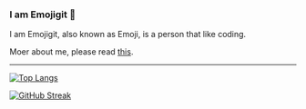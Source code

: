 ### I am Emojigit 👋
I am Emojigit, also known as Emoji, is a person that like coding.

Moer about me, please read [this](more/README.md).

<hr />

<a href="https://github.com/anuraghazra/github-readme-stats"><img src="https://github-readme-stats.vercel.app/api/top-langs/?username=Emojigit&theme=radical&show_icons=true&layout=compact" alt="Top Langs" style="max-width: 100%;"></a>

<a href="https://git.io/streak-stats"><img src="https://github-readme-streak-stats.herokuapp.com?user=Emojigit&theme=dark&date_format=j%20M%5B%20Y%5D" alt="GitHub Streak" style="max-width: 100%;"></a>




<!--
**Emojigit/Emojigit** is a ✨ _special_ ✨ repository because its `README.md` (this file) appears on your GitHub profile.

Here are some ideas to get you started:

- 🔭 I’m currently working on ...
- 🌱 I’m currently learning ...
- 👯 I’m looking to collaborate on ...
- 🤔 I’m looking for help with ...
- 💬 Ask me about ...
- 📫 How to reach me: ...
- 😄 Pronouns: ...
- ⚡ Fun fact: ...
-->
